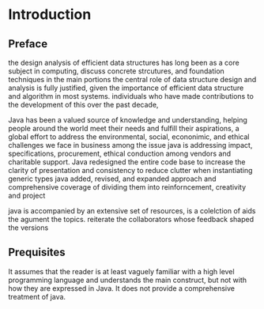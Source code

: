 


<h1> Introduction </h1> 
 

<h2> Preface </h2> 
the design analysis of efficient data structures has long been as a core subject in computing, discuss concrete strcutures, and foundation techniques in the main portions  
the central role of data structure design and analysis is fully justified, given the importance of efficient data structure and algorithm in most systems. 
individuals who have made contributions to the development of this over the past decade,





Java has been a valued source of knowledge and understanding, helping people around the world meet their needs and fulfill their aspirations, a global effort to address the environmental, social, econonimic, and ethical challenges we face in business 
among the issue java is addressing impact, specifications, procurement, ethical conduction among vendors and charitable support. Java redesigned the entire code base to increase the clarity of presentation and consistency to reduce clutter when instantiating generic types 
java added, revised, and expanded approach and comprehensive coverage of dividing them into reinforncement, creativity and project 

java is accompanied by an extensive set of resources, is a colelction of aids the agument the topics.  reiterate the collaborators whose feedback shaped the versions 






<h2> Prequisites </h2>

It assumes that the reader is at least vaguely familiar with a high level programming language and understands the main construct, but not with how they are expressed in Java. It does not provide a comprehensive treatment of java. 


















